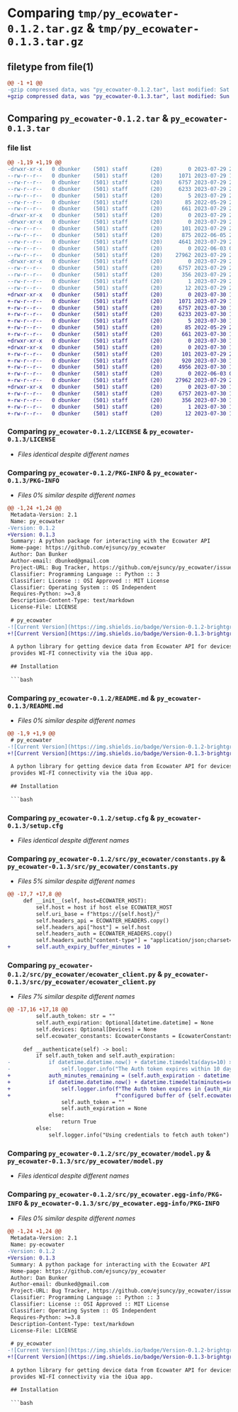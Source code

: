 # Comparing `tmp/py_ecowater-0.1.2.tar.gz` & `tmp/py_ecowater-0.1.3.tar.gz`

## filetype from file(1)

```diff
@@ -1 +1 @@
-gzip compressed data, was "py_ecowater-0.1.2.tar", last modified: Sat Jul 29 20:37:06 2023, max compression
+gzip compressed data, was "py_ecowater-0.1.3.tar", last modified: Sun Jul 30 16:32:11 2023, max compression
```

## Comparing `py_ecowater-0.1.2.tar` & `py_ecowater-0.1.3.tar`

### file list

```diff
@@ -1,19 +1,19 @@
-drwxr-xr-x   0 dbunker    (501) staff       (20)        0 2023-07-29 20:37:06.456256 py_ecowater-0.1.2/
--rw-r--r--   0 dbunker    (501) staff       (20)     1071 2023-07-29 15:30:43.000000 py_ecowater-0.1.2/LICENSE
--rw-r--r--   0 dbunker    (501) staff       (20)     6757 2023-07-29 20:37:06.456308 py_ecowater-0.1.2/PKG-INFO
--rw-r--r--   0 dbunker    (501) staff       (20)     6233 2023-07-29 20:29:59.000000 py_ecowater-0.1.2/README.md
--rw-r--r--   0 dbunker    (501) staff       (20)        5 2023-07-29 20:29:59.000000 py_ecowater-0.1.2/VERSION.txt
--rw-r--r--   0 dbunker    (501) staff       (20)       85 2022-05-29 21:43:28.000000 py_ecowater-0.1.2/pyproject.toml
--rw-r--r--   0 dbunker    (501) staff       (20)      661 2023-07-29 20:37:06.456553 py_ecowater-0.1.2/setup.cfg
-drwxr-xr-x   0 dbunker    (501) staff       (20)        0 2023-07-29 20:37:06.453473 py_ecowater-0.1.2/src/
-drwxr-xr-x   0 dbunker    (501) staff       (20)        0 2023-07-29 20:37:06.455413 py_ecowater-0.1.2/src/py_ecowater/
--rw-r--r--   0 dbunker    (501) staff       (20)      101 2023-07-29 20:29:59.000000 py_ecowater-0.1.2/src/py_ecowater/__init__.py
--rw-r--r--   0 dbunker    (501) staff       (20)      875 2022-06-05 22:39:36.000000 py_ecowater-0.1.2/src/py_ecowater/constants.py
--rw-r--r--   0 dbunker    (501) staff       (20)     4641 2023-07-29 20:29:59.000000 py_ecowater-0.1.2/src/py_ecowater/ecowater_client.py
--rw-r--r--   0 dbunker    (501) staff       (20)        0 2022-06-03 02:53:26.000000 py_ecowater-0.1.2/src/py_ecowater/exception.py
--rw-r--r--   0 dbunker    (501) staff       (20)    27962 2023-07-29 20:29:59.000000 py_ecowater-0.1.2/src/py_ecowater/model.py
-drwxr-xr-x   0 dbunker    (501) staff       (20)        0 2023-07-29 20:37:06.456135 py_ecowater-0.1.2/src/py_ecowater.egg-info/
--rw-r--r--   0 dbunker    (501) staff       (20)     6757 2023-07-29 20:37:06.000000 py_ecowater-0.1.2/src/py_ecowater.egg-info/PKG-INFO
--rw-r--r--   0 dbunker    (501) staff       (20)      356 2023-07-29 20:37:06.000000 py_ecowater-0.1.2/src/py_ecowater.egg-info/SOURCES.txt
--rw-r--r--   0 dbunker    (501) staff       (20)        1 2023-07-29 20:37:06.000000 py_ecowater-0.1.2/src/py_ecowater.egg-info/dependency_links.txt
--rw-r--r--   0 dbunker    (501) staff       (20)       12 2023-07-29 20:37:06.000000 py_ecowater-0.1.2/src/py_ecowater.egg-info/top_level.txt
+drwxr-xr-x   0 dbunker    (501) staff       (20)        0 2023-07-30 16:32:11.765056 py_ecowater-0.1.3/
+-rw-r--r--   0 dbunker    (501) staff       (20)     1071 2023-07-29 15:30:43.000000 py_ecowater-0.1.3/LICENSE
+-rw-r--r--   0 dbunker    (501) staff       (20)     6757 2023-07-30 16:32:11.765115 py_ecowater-0.1.3/PKG-INFO
+-rw-r--r--   0 dbunker    (501) staff       (20)     6233 2023-07-30 16:31:29.000000 py_ecowater-0.1.3/README.md
+-rw-r--r--   0 dbunker    (501) staff       (20)        5 2023-07-30 16:31:29.000000 py_ecowater-0.1.3/VERSION.txt
+-rw-r--r--   0 dbunker    (501) staff       (20)       85 2022-05-29 21:43:28.000000 py_ecowater-0.1.3/pyproject.toml
+-rw-r--r--   0 dbunker    (501) staff       (20)      661 2023-07-30 16:32:11.765364 py_ecowater-0.1.3/setup.cfg
+drwxr-xr-x   0 dbunker    (501) staff       (20)        0 2023-07-30 16:32:11.762237 py_ecowater-0.1.3/src/
+drwxr-xr-x   0 dbunker    (501) staff       (20)        0 2023-07-30 16:32:11.764079 py_ecowater-0.1.3/src/py_ecowater/
+-rw-r--r--   0 dbunker    (501) staff       (20)      101 2023-07-29 20:29:59.000000 py_ecowater-0.1.3/src/py_ecowater/__init__.py
+-rw-r--r--   0 dbunker    (501) staff       (20)      920 2023-07-30 16:31:29.000000 py_ecowater-0.1.3/src/py_ecowater/constants.py
+-rw-r--r--   0 dbunker    (501) staff       (20)     4956 2023-07-30 16:31:29.000000 py_ecowater-0.1.3/src/py_ecowater/ecowater_client.py
+-rw-r--r--   0 dbunker    (501) staff       (20)        0 2022-06-03 02:53:26.000000 py_ecowater-0.1.3/src/py_ecowater/exception.py
+-rw-r--r--   0 dbunker    (501) staff       (20)    27962 2023-07-29 20:29:59.000000 py_ecowater-0.1.3/src/py_ecowater/model.py
+drwxr-xr-x   0 dbunker    (501) staff       (20)        0 2023-07-30 16:32:11.764953 py_ecowater-0.1.3/src/py_ecowater.egg-info/
+-rw-r--r--   0 dbunker    (501) staff       (20)     6757 2023-07-30 16:32:11.000000 py_ecowater-0.1.3/src/py_ecowater.egg-info/PKG-INFO
+-rw-r--r--   0 dbunker    (501) staff       (20)      356 2023-07-30 16:32:11.000000 py_ecowater-0.1.3/src/py_ecowater.egg-info/SOURCES.txt
+-rw-r--r--   0 dbunker    (501) staff       (20)        1 2023-07-30 16:32:11.000000 py_ecowater-0.1.3/src/py_ecowater.egg-info/dependency_links.txt
+-rw-r--r--   0 dbunker    (501) staff       (20)       12 2023-07-30 16:32:11.000000 py_ecowater-0.1.3/src/py_ecowater.egg-info/top_level.txt
```

### Comparing `py_ecowater-0.1.2/LICENSE` & `py_ecowater-0.1.3/LICENSE`

 * *Files identical despite different names*

### Comparing `py_ecowater-0.1.2/PKG-INFO` & `py_ecowater-0.1.3/PKG-INFO`

 * *Files 0% similar despite different names*

```diff
@@ -1,24 +1,24 @@
 Metadata-Version: 2.1
 Name: py_ecowater
-Version: 0.1.2
+Version: 0.1.3
 Summary: A python package for interacting with the Ecowater API
 Home-page: https://github.com/ejsuncy/py_ecowater
 Author: Dan Bunker
 Author-email: dbunked@gmail.com
 Project-URL: Bug Tracker, https://github.com/ejsuncy/py_ecowater/issues
 Classifier: Programming Language :: Python :: 3
 Classifier: License :: OSI Approved :: MIT License
 Classifier: Operating System :: OS Independent
 Requires-Python: >=3.8
 Description-Content-Type: text/markdown
 License-File: LICENSE
 
 # py_ecowater
-![Current Version](https://img.shields.io/badge/Version-0.1.2-brightgreen)
+![Current Version](https://img.shields.io/badge/Version-0.1.3-brightgreen)
 
 A python library for getting device data from Ecowater API for devices such as the Rheem RHW42 water softener, which 
 provides WI-FI connectivity via the iQua app.
 
 ## Installation
 
 ```bash
```

### Comparing `py_ecowater-0.1.2/README.md` & `py_ecowater-0.1.3/README.md`

 * *Files 0% similar despite different names*

```diff
@@ -1,9 +1,9 @@
 # py_ecowater
-![Current Version](https://img.shields.io/badge/Version-0.1.2-brightgreen)
+![Current Version](https://img.shields.io/badge/Version-0.1.3-brightgreen)
 
 A python library for getting device data from Ecowater API for devices such as the Rheem RHW42 water softener, which 
 provides WI-FI connectivity via the iQua app.
 
 ## Installation
 
 ```bash
```

### Comparing `py_ecowater-0.1.2/setup.cfg` & `py_ecowater-0.1.3/setup.cfg`

 * *Files identical despite different names*

### Comparing `py_ecowater-0.1.2/src/py_ecowater/constants.py` & `py_ecowater-0.1.3/src/py_ecowater/constants.py`

 * *Files 5% similar despite different names*

```diff
@@ -17,7 +17,8 @@
     def __init__(self, host=ECOWATER_HOST):
         self.host = host if host else ECOWATER_HOST
         self.uri_base = f"https://{self.host}/"
         self.headers_api = ECOWATER_HEADERS.copy()
         self.headers_api["host"] = self.host
         self.headers_auth = ECOWATER_HEADERS.copy()
         self.headers_auth["content-type"] = "application/json;charset=utf-8"
+        self.auth_expiry_buffer_minutes = 10
```

### Comparing `py_ecowater-0.1.2/src/py_ecowater/ecowater_client.py` & `py_ecowater-0.1.3/src/py_ecowater/ecowater_client.py`

 * *Files 7% similar despite different names*

```diff
@@ -17,16 +17,18 @@
         self.auth_token: str = ""
         self.auth_expiration: Optional[datetime.datetime] = None
         self.devices: Optional[Devices] = None
         self.ecowater_constants: EcowaterConstants = EcowaterConstants(host)
 
     def __authenticate(self) -> bool:
         if self.auth_token and self.auth_expiration:
-            if datetime.datetime.now() + datetime.timedelta(days=10) > self.auth_expiration:
-                self.logger.info("The Auth token expires within 10 days, need to refresh")
+            auth_minutes_remaining = (self.auth_expiration - datetime.datetime.now()).total_seconds() / 60
+            if datetime.datetime.now() + datetime.timedelta(minutes=self.ecowater_constants.auth_expiry_buffer_minutes) > self.auth_expiration:
+                self.logger.info(f"The Auth token expires in {auth_minutes_remaining} min, which shorter than the "
+                                 f"configured buffer of {self.ecowater_constants.auth_expiry_buffer_minutes} min, need to refresh")
                 self.auth_token = ""
                 self.auth_expiration = None
             else:
                 return True
         else:
             self.logger.info("Using credentials to fetch auth token")
```

### Comparing `py_ecowater-0.1.2/src/py_ecowater/model.py` & `py_ecowater-0.1.3/src/py_ecowater/model.py`

 * *Files identical despite different names*

### Comparing `py_ecowater-0.1.2/src/py_ecowater.egg-info/PKG-INFO` & `py_ecowater-0.1.3/src/py_ecowater.egg-info/PKG-INFO`

 * *Files 0% similar despite different names*

```diff
@@ -1,24 +1,24 @@
 Metadata-Version: 2.1
 Name: py-ecowater
-Version: 0.1.2
+Version: 0.1.3
 Summary: A python package for interacting with the Ecowater API
 Home-page: https://github.com/ejsuncy/py_ecowater
 Author: Dan Bunker
 Author-email: dbunked@gmail.com
 Project-URL: Bug Tracker, https://github.com/ejsuncy/py_ecowater/issues
 Classifier: Programming Language :: Python :: 3
 Classifier: License :: OSI Approved :: MIT License
 Classifier: Operating System :: OS Independent
 Requires-Python: >=3.8
 Description-Content-Type: text/markdown
 License-File: LICENSE
 
 # py_ecowater
-![Current Version](https://img.shields.io/badge/Version-0.1.2-brightgreen)
+![Current Version](https://img.shields.io/badge/Version-0.1.3-brightgreen)
 
 A python library for getting device data from Ecowater API for devices such as the Rheem RHW42 water softener, which 
 provides WI-FI connectivity via the iQua app.
 
 ## Installation
 
 ```bash
```

